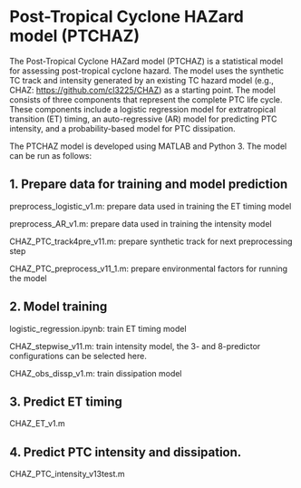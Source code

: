 # Post-Tropical Cyclone HAZard model (PTCHAZ)

The Post-Tropical Cyclone HAZard model (PTCHAZ) is a statistical model for assessing post-tropical cyclone hazard. The model uses the synthetic TC track and intensity generated by an existing TC hazard model (e.g., CHAZ: https://github.com/cl3225/CHAZ) as a starting point. The model consists of three components that represent the complete PTC life cycle. These components include a logistic regression model for extratropical transition (ET) timing, an auto-regressive (AR) model for predicting PTC intensity, and a probability-based model for PTC dissipation.

The PTCHAZ model is developed using MATLAB and Python 3. The model can be run as follows:

## 1. Prepare data for training and model prediction
   
   preprocess_logistic_v1.m: prepare data used in training the ET timing model
   
   preprocess_AR_v1.m: prepare data used in training the intensity model
   
   CHAZ_PTC_track4pre_v11.m: prepare synthetic track for next preprocessing step
   
   CHAZ_PTC_preprocess_v11_1.m: prepare environmental factors for running the model
   
## 2. Model training
 
   logistic_regression.ipynb: train ET timing model
   
   CHAZ_stepwise_v11.m: train intensity model, the 3- and 8-predictor configurations can be selected here.
   
   CHAZ_obs_dissp_v1.m: train dissipation model
   
## 3. Predict ET timing
 
   CHAZ_ET_v1.m
   
## 4. Predict PTC intensity and dissipation.
 
   CHAZ_PTC_intensity_v13test.m
